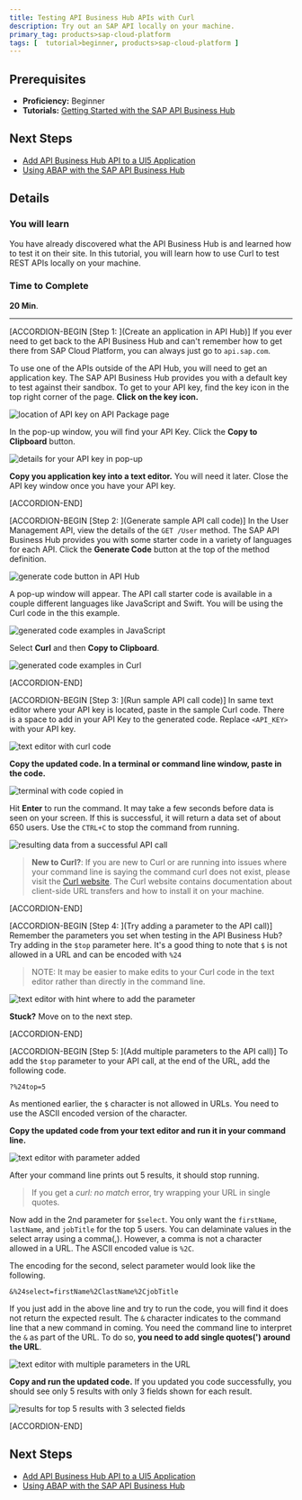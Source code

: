 ```yaml
---
title: Testing API Business Hub APIs with Curl
description: Try out an SAP API locally on your machine.
primary_tag: products>sap-cloud-platform
tags: [  tutorial>beginner, products>sap-cloud-platform ]
---
```

## Prerequisites  
 - **Proficiency:** Beginner
 - **Tutorials:** [Getting Started with the SAP API Business Hub](https://www.sap.com/developer/tutorials/hcp-abh-getting-started.html)

## Next Steps
 - [Add API Business Hub API to a UI5 Application](https://www.sap.com/developer/tutorials/hcp-abh-api-ui5-app.html)
 - [Using ABAP with the SAP API Business Hub](https://www.sap.com/developer/tutorials/hcp-abh-abap.html)

## Details
### You will learn  
You have already discovered what the API Business Hub is and learned how to test it on their site. In this tutorial, you will learn how to use Curl to test REST APIs locally on your machine.


### Time to Complete
**20 Min**.

---

[ACCORDION-BEGIN [Step 1: ](Create an application in API Hub)]
If you ever need to get back to the API Business Hub and can't remember how to get there from SAP Cloud Platform, you can always just go to `api.sap.com`.

To use one of the APIs outside of the API Hub, you will need to get an application key. The SAP API Business Hub provides you with a default key to test against their sandbox. To get to your API key, find the key icon in the top right corner of the page. **Click on the key icon.**

![location of API key on API Package page](4.png)

In the pop-up window, you will find your API Key. Click the **Copy to Clipboard** button.

![details for your API key in pop-up](5.png)

**Copy you application key into a text editor.** You will need it later. Close the API key window once you have your API key.


[ACCORDION-END]

[ACCORDION-BEGIN [Step 2: ](Generate sample API call code)]
In the User Management API, view the details of the `GET /User` method. The SAP API Business Hub provides you with some starter code in a variety of languages for each API. Click the **Generate Code** button at the top of the method definition.

![generate code button in API Hub](1.png)

A pop-up window will appear. The API call starter code is available in a couple different languages like JavaScript and Swift. You will be using the Curl code in the this example.

![generated code examples in JavaScript](2.png)

Select **Curl** and then **Copy to Clipboard**.

![generated code examples in Curl](3.png)


[ACCORDION-END]


[ACCORDION-BEGIN [Step 3: ](Run sample API call code)]
In same text editor where your API key is located, paste in the sample Curl code. There is a space to add in your API Key to the generated code. Replace `<API_KEY>` with your API key.

![text editor with curl code](8.png)

**Copy the updated code. In a terminal or command line window, paste in the code.**

![terminal with code copied in](9.png)

Hit **Enter** to run the command. It may take a few seconds before data is seen on your screen. If this is successful, it will return a data set of about 650 users. Use the `CTRL+C` to stop the command from running.

![resulting data from a successful API call](10.png)

> **New to Curl?**: If you are new to Curl or are running into issues where your command line is saying the command curl does not exist, please visit the [Curl website](https://curl.haxx.se/). The Curl website contains documentation about client-side URL transfers and how to install it on your machine.   


[ACCORDION-END]

[ACCORDION-BEGIN [Step 4: ](Try adding a parameter to the API call)]
Remember the parameters you set when testing in the API Business Hub? Try adding in the `$top` parameter here. It's a good thing to note that `$` is not allowed in a URL and can be encoded with `%24`

> NOTE: It may be easier to make edits to your Curl code in the text editor rather than directly in the command line.

![text editor with hint where to add the parameter](11.png)

**Stuck?** Move on to the next step.


[ACCORDION-END]

[ACCORDION-BEGIN [Step 5: ](Add multiple parameters to the API call)]
To add the `$top` parameter to your API call, at the end of the URL, add the following code.

```url
?%24top=5
```

As mentioned earlier, the `$` character is not allowed in URLs. You need to use the ASCII encoded version of the character.

**Copy the updated code from your text editor and run it in your command line.**

![text editor with parameter added](12.png)

After your command line prints out 5 results, it should stop running.

> If you get a *curl: no match* error, try wrapping your URL in single quotes.

Now add in the 2nd parameter for `$select`. You only want the `firstName`, `lastName`, and `jobTitle` for the top 5 users. You can delaminate values in the select array using a comma(,). However, a comma is not a character allowed in a URL. The ASCII encoded value is `%2C`.

The encoding for the second, select parameter would look like the following.

```url
&%24select=firstName%2ClastName%2CjobTitle
```

If you just add in the above line and try to run the code, you will find it does not return the expected result. The `&` character indicates to the command line that a new command in coming. You need the command line to interpret the `&` as part of the URL. To do so, **you need to add single quotes(') around the URL**.

![text editor with multiple parameters in the URL](13.png)

**Copy and run the updated code.** If you updated you code successfully, you should see only 5 results with only 3 fields shown for each result.

![results for top 5 results with 3 selected fields](14.png)


[ACCORDION-END]


## Next Steps
 - [Add API Business Hub API to a UI5 Application](https://www.sap.com/developer/tutorials/hcp-abh-api-ui5-app.html)
 - [Using ABAP with the SAP API Business Hub](https://www.sap.com/developer/tutorials/hcp-abh-abap.html)
